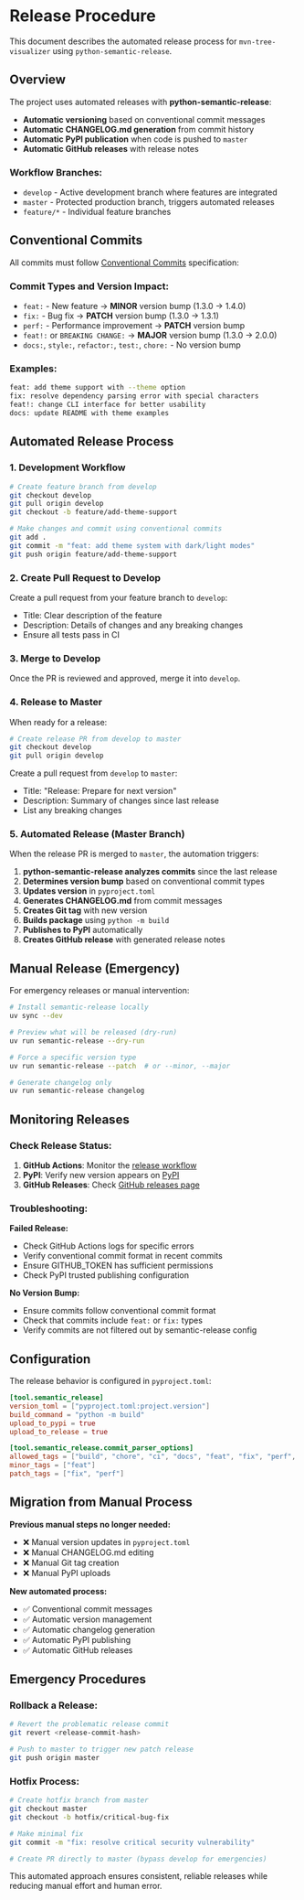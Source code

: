 # Release Procedure

This document describes the automated release process for `mvn-tree-visualizer` using `python-semantic-release`.

## Overview

The project uses automated releases with **python-semantic-release**:
- **Automatic versioning** based on conventional commit messages
- **Automatic CHANGELOG.md generation** from commit history
- **Automatic PyPI publication** when code is pushed to `master`
- **Automatic GitHub releases** with release notes

### Workflow Branches:
- `develop` - Active development branch where features are integrated
- `master` - Protected production branch, triggers automated releases
- `feature/*` - Individual feature branches

## Conventional Commits

All commits must follow [Conventional Commits](https://www.conventionalcommits.org/) specification:

### Commit Types and Version Impact:
- `feat:` - New feature → **MINOR** version bump (1.3.0 → 1.4.0)
- `fix:` - Bug fix → **PATCH** version bump (1.3.0 → 1.3.1)  
- `perf:` - Performance improvement → **PATCH** version bump
- `feat!:` or `BREAKING CHANGE:` → **MAJOR** version bump (1.3.0 → 2.0.0)
- `docs:`, `style:`, `refactor:`, `test:`, `chore:` - No version bump

### Examples:
```bash
feat: add theme support with --theme option
fix: resolve dependency parsing error with special characters  
feat!: change CLI interface for better usability
docs: update README with theme examples
```

## Automated Release Process

### 1. Development Workflow

```bash
# Create feature branch from develop
git checkout develop
git pull origin develop
git checkout -b feature/add-theme-support

# Make changes and commit using conventional commits
git add .
git commit -m "feat: add theme system with dark/light modes"
git push origin feature/add-theme-support
```

### 2. Create Pull Request to Develop

Create a pull request from your feature branch to `develop`:
- Title: Clear description of the feature
- Description: Details of changes and any breaking changes
- Ensure all tests pass in CI

### 3. Merge to Develop

Once the PR is reviewed and approved, merge it into `develop`.

### 4. Release to Master

When ready for a release:

```bash
# Create release PR from develop to master
git checkout develop
git pull origin develop
```

Create a pull request from `develop` to `master`:
- Title: "Release: Prepare for next version"
- Description: Summary of changes since last release
- List any breaking changes

### 5. Automated Release (Master Branch)

When the release PR is merged to `master`, the automation triggers:

1. **python-semantic-release analyzes commits** since the last release
2. **Determines version bump** based on conventional commit types
3. **Updates version** in `pyproject.toml`
4. **Generates CHANGELOG.md** from commit messages
5. **Creates Git tag** with new version
6. **Builds package** using `python -m build`
7. **Publishes to PyPI** automatically
8. **Creates GitHub release** with generated release notes

## Manual Release (Emergency)

For emergency releases or manual intervention:

```bash
# Install semantic-release locally
uv sync --dev

# Preview what will be released (dry-run)
uv run semantic-release --dry-run

# Force a specific version type
uv run semantic-release --patch  # or --minor, --major

# Generate changelog only
uv run semantic-release changelog
```

## Monitoring Releases

### Check Release Status:
1. **GitHub Actions**: Monitor the [release workflow](https://github.com/dyka3773/mvn-tree-visualizer/actions)
2. **PyPI**: Verify new version appears on [PyPI](https://pypi.org/project/mvn-tree-visualizer/)
3. **GitHub Releases**: Check [GitHub releases page](https://github.com/dyka3773/mvn-tree-visualizer/releases)

### Troubleshooting:

**Failed Release:**
- Check GitHub Actions logs for specific errors
- Verify conventional commit format in recent commits
- Ensure GITHUB_TOKEN has sufficient permissions
- Check PyPI trusted publishing configuration

**No Version Bump:**
- Ensure commits follow conventional commit format
- Check that commits include `feat:` or `fix:` types
- Verify commits are not filtered out by semantic-release config

## Configuration

The release behavior is configured in `pyproject.toml`:

```toml
[tool.semantic_release]
version_toml = ["pyproject.toml:project.version"]
build_command = "python -m build"
upload_to_pypi = true
upload_to_release = true

[tool.semantic_release.commit_parser_options]
allowed_tags = ["build", "chore", "ci", "docs", "feat", "fix", "perf", "style", "refactor", "test"]
minor_tags = ["feat"]
patch_tags = ["fix", "perf"]
```

## Migration from Manual Process

**Previous manual steps no longer needed:**
- ❌ Manual version updates in `pyproject.toml`
- ❌ Manual CHANGELOG.md editing
- ❌ Manual Git tag creation
- ❌ Manual PyPI uploads

**New automated process:**
- ✅ Conventional commit messages
- ✅ Automatic version management
- ✅ Automatic changelog generation
- ✅ Automatic PyPI publishing
- ✅ Automatic GitHub releases

## Emergency Procedures

### Rollback a Release:
```bash
# Revert the problematic release commit
git revert <release-commit-hash>

# Push to master to trigger new patch release
git push origin master
```

### Hotfix Process:
```bash
# Create hotfix branch from master
git checkout master
git checkout -b hotfix/critical-bug-fix

# Make minimal fix
git commit -m "fix: resolve critical security vulnerability"

# Create PR directly to master (bypass develop for emergencies)
```

This automated approach ensures consistent, reliable releases while reducing manual effort and human error.
